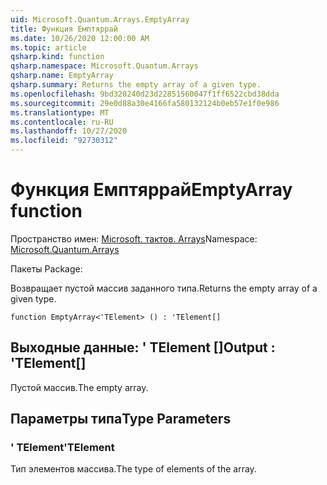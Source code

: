 ```yaml
---
uid: Microsoft.Quantum.Arrays.EmptyArray
title: Функция Емптяррай
ms.date: 10/26/2020 12:00:00 AM
ms.topic: article
qsharp.kind: function
qsharp.namespace: Microsoft.Quantum.Arrays
qsharp.name: EmptyArray
qsharp.summary: Returns the empty array of a given type.
ms.openlocfilehash: 9bd320240d23d22851560047f1ff6522cbd38dda
ms.sourcegitcommit: 29e0d88a30e4166fa580132124b0eb57e1f0e986
ms.translationtype: MT
ms.contentlocale: ru-RU
ms.lasthandoff: 10/27/2020
ms.locfileid: "92730312"
---
```

# <a name="emptyarray-function"></a><span data-ttu-id="3696a-102">Функция Емптяррай</span><span class="sxs-lookup"><span data-stu-id="3696a-102">EmptyArray function</span></span>

<span data-ttu-id="3696a-103">Пространство имен: [Microsoft. тактов. Arrays](xref:Microsoft.Quantum.Arrays)</span><span class="sxs-lookup"><span data-stu-id="3696a-103">Namespace: [Microsoft.Quantum.Arrays](xref:Microsoft.Quantum.Arrays)</span></span>

<span data-ttu-id="3696a-104">Пакеты [](https://nuget.org/packages/)</span><span class="sxs-lookup"><span data-stu-id="3696a-104">Package: [](https://nuget.org/packages/)</span></span>


<span data-ttu-id="3696a-105">Возвращает пустой массив заданного типа.</span><span class="sxs-lookup"><span data-stu-id="3696a-105">Returns the empty array of a given type.</span></span>

```qsharp
function EmptyArray<'TElement> () : 'TElement[]
```


## <a name="output--telement"></a><span data-ttu-id="3696a-106">Выходные данные: ' TElement []</span><span class="sxs-lookup"><span data-stu-id="3696a-106">Output : 'TElement[]</span></span>

<span data-ttu-id="3696a-107">Пустой массив.</span><span class="sxs-lookup"><span data-stu-id="3696a-107">The empty array.</span></span>

## <a name="type-parameters"></a><span data-ttu-id="3696a-108">Параметры типа</span><span class="sxs-lookup"><span data-stu-id="3696a-108">Type Parameters</span></span>

### <a name="telement"></a><span data-ttu-id="3696a-109">' TElement</span><span class="sxs-lookup"><span data-stu-id="3696a-109">'TElement</span></span>

<span data-ttu-id="3696a-110">Тип элементов массива.</span><span class="sxs-lookup"><span data-stu-id="3696a-110">The type of elements of the array.</span></span>
